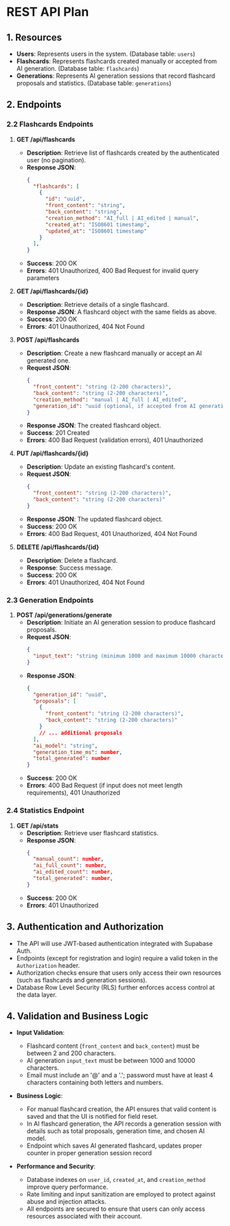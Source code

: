 # REST API Plan

## 1. Resources

- **Users**: Represents users in the system. (Database table: `users`)
- **Flashcards**: Represents flashcards created manually or accepted from AI generation. (Database table: `flashcards`)
- **Generations**: Represents AI generation sessions that record flashcard proposals and statistics. (Database table: `generations`)

## 2. Endpoints

### 2.2 Flashcards Endpoints

1. **GET /api/flashcards**
   - **Description**: Retrieve list of flashcards created by the authenticated user (no pagination).
   - **Response JSON**:
     ```json
     {
       "flashcards": [
         {
           "id": "uuid",
           "front_content": "string",
           "back_content": "string",
           "creation_method": "AI_full | AI_edited | manual",
           "created_at": "ISO8601 timestamp",
           "updated_at": "ISO8601 timestamp"
         }
       ],
     }
     ```
   - **Success**: 200 OK
   - **Errors**: 401 Unauthorized, 400 Bad Request for invalid query parameters

2. **GET /api/flashcards/{id}**
   - **Description**: Retrieve details of a single flashcard.
   - **Response JSON**: A flashcard object with the same fields as above.
   - **Success**: 200 OK
   - **Errors**: 401 Unauthorized, 404 Not Found

3. **POST /api/flashcards**
   - **Description**: Create a new flashcard manually or accept an AI generated one.
   - **Request JSON**:
     ```json
     {
       "front_content": "string (2-200 characters)",
       "back_content": "string (2-200 characters)",
       "creation_method": "manual | AI_full | AI_edited",
       "generation_id": "uuid (optional, if accepted from AI generation)"
     }
     ```
   - **Response JSON**: The created flashcard object.
   - **Success**: 201 Created
   - **Errors**: 400 Bad Request (validation errors), 401 Unauthorized

4. **PUT /api/flashcards/{id}**
   - **Description**: Update an existing flashcard's content.
   - **Request JSON**:
     ```json
     {
       "front_content": "string (2-200 characters)",
       "back_content": "string (2-200 characters)"
     }
     ```
   - **Response JSON**: The updated flashcard object.
   - **Success**: 200 OK
   - **Errors**: 400 Bad Request, 401 Unauthorized, 404 Not Found

5. **DELETE /api/flashcards/{id}**
   - **Description**: Delete a flashcard.
   - **Response**: Success message.
   - **Success**: 200 OK
   - **Errors**: 401 Unauthorized, 404 Not Found

### 2.3 Generation Endpoints

1. **POST /api/generations/generate**
   - **Description**: Initiate an AI generation session to produce flashcard proposals.
   - **Request JSON**:
     ```json
     {
       "input_text": "string (minimum 1000 and maximum 10000 characters)"
     }
     ```
   - **Response JSON**:
     ```json
     {
       "generation_id": "uuid",
       "proposals": [
         {
           "front_content": "string (2-200 characters)",
           "back_content": "string (2-200 characters)"
         }
         // ... additional proposals
       ],
       "ai_model": "string",
       "generation_time_ms": number,
       "total_generated": number
     }
     ```
   - **Success**: 200 OK
   - **Errors**: 400 Bad Request (if input does not meet length requirements), 401 Unauthorized

### 2.4 Statistics Endpoint

1. **GET /api/stats**
   - **Description**: Retrieve user flashcard statistics.
   - **Response JSON**:
     ```json
     {
       "manual_count": number,
       "ai_full_count": number,
       "ai_edited_count": number,
       "total_generated": number,
     }
     ```
   - **Success**: 200 OK
   - **Errors**: 401 Unauthorized

## 3. Authentication and Authorization

- The API will use JWT-based authentication integrated with Supabase Auth.
- Endpoints (except for registration and login) require a valid token in the `Authorization` header.
- Authorization checks ensure that users only access their own resources (such as flashcards and generation sessions).
- Database Row Level Security (RLS) further enforces access control at the data layer.

## 4. Validation and Business Logic

- **Input Validation**:
  - Flashcard content (`front_content` and `back_content`) must be between 2 and 200 characters.
  - AI generation `input_text` must be between 1000 and 10000 characters.
  - Email must include an '@' and a '.'; password must have at least 4 characters containing both letters and numbers.

- **Business Logic**:
  - For manual flashcard creation, the API ensures that valid content is saved and that the UI is notified for field reset.
  - In AI flashcard generation, the API records a generation session with details such as total proposals, generation time, and chosen AI model.
  - Endpoint which saves AI generated flashcard, updates proper counter in proper generation session record

- **Performance and Security**:
  - Database indexes on `user_id`, `created_at`, and `creation_method` improve query performance.
  - Rate limiting and input sanitization are employed to protect against abuse and injection attacks.
  - All endpoints are secured to ensure that users can only access resources associated with their account. 
